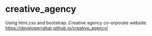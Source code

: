 # creative_agency
Using html,css and bootstrap..Creative agency co-orporate website.
https://developerrahat.github.io/creative_agency/
